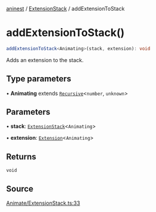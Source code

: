 [aninest](../../index.md) / [ExtensionStack](../index.md) / addExtensionToStack

# addExtensionToStack()

```ts
addExtensionToStack<Animating>(stack, extension): void
```

Adds an extension to the stack.

## Type parameters

• **Animating** extends [`Recursive`](../../RecursiveHelpers/type-aliases/Recursive.md)\<`number`, `unknown`\>

## Parameters

• **stack**: [`ExtensionStack`](../type-aliases/ExtensionStack.md)\<`Animating`\>

• **extension**: [`Extension`](../../Extension/type-aliases/Extension.md)\<`Animating`\>

## Returns

`void`

## Source

[Animate/ExtensionStack.ts:33](https://github.com/zphrs/aninest/blob/60918f7/src/Animate/ExtensionStack.ts#L33)
